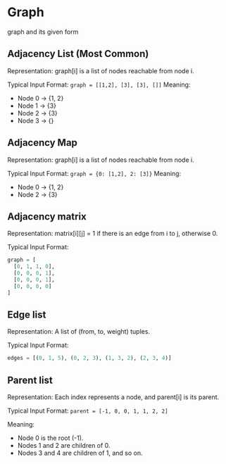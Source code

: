 # Graph

graph and its given form

## Adjacency List (Most Common)

Representation: graph[i] is a list of nodes reachable from node i.

Typical Input Format: `graph = [[1,2], [3], [3], []]`
Meaning:
- Node 0 → {1, 2}
- Node 1 → {3}
- Node 2 → {3}
- Node 3 → {}

## Adjacency Map

Representation: graph[i] is a list of nodes reachable from node i.

Typical Input Format: `graph = {0: [1,2], 2: [3]}`
Meaning:
- Node 0 → {1, 2}
- Node 2 → {3}


## Adjacency matrix

Representation: matrix[i][j] = 1 if there is an edge from i to j, otherwise 0.

Typical Input Format:

```python
graph = [
  [0, 1, 1, 0],
  [0, 0, 0, 1],
  [0, 0, 0, 1],
  [0, 0, 0, 0]
]

```


## Edge list

Representation: A list of (from, to, weight) tuples.

Typical Input Format:

```python
edges = [(0, 1, 5), (0, 2, 3), (1, 3, 2), (2, 3, 4)]
```

## Parent list

Representation: Each index represents a node, and parent[i] is its parent.

Typical Input Format: `parent = [-1, 0, 0, 1, 1, 2, 2]`

Meaning:
- Node 0 is the root (-1).
- Nodes 1 and 2 are children of 0.
- Nodes 3 and 4 are children of 1, and so on.
